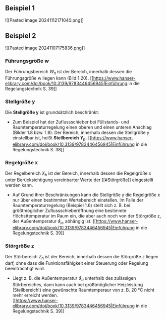 ## Beispiel 1
![[Pasted image 20241112171040.png]]

## Beispiel 2
![[Pasted image 20241107175836.png]]
### Führungsgröße w
Der Führungsbereich $W_h$ ist der Bereich, innerhalb dessen die Führungsgröße w liegen kann (Bild 1.20).
[[https://www.hanser-elibrary.com/doi/book/10.3139/9783446456945|Einführung in die Regelungstechnik S. 39]]
### Stellgröße y
Die **Stellgröße y** ist grundsätzlich beschränkt: 
- Zum Beispiel hat der Zuflussschieber bei Füllstands- und Raumtemperaturregelung einen oberen und einen unteren Anschlag (Bilder 1.8 bzw. 1.9). Der Bereich, innerhalb dessen die Stellgröße y einstellbar ist, heißt **Stellbereich $Y_h$.**
[[https://www.hanser-elibrary.com/doi/book/10.3139/9783446456945|Einführung in die Regelungstechnik S. 38]]
### Regelgröße x
Der Regelbereich $X_h$ ist der Bereich, innerhalb dessen die Regelgröße $x$ unter Berücksichtigung vereinbarter Werte der [[#Störgröße]] eingestellt werden kann.
- Auf Grund ihrer Beschränkungen kann die Stellgröße y die Regelgröße x nur  über einen bestimmten Wertebereich einstellen. Im Falle der Raumtemperaturregelung  (Beispiel 1.6) stellt sich z. B. bei größtmöglicher Zuflussschieberöffnung eine bestimmte  Höchsttemperatur im Raum ein, die aber auch noch von der Störgröße z, der Außentemperatur $ϑ_a$, abhängig ist.
[[https://www.hanser-elibrary.com/doi/book/10.3139/9783446456945|Einführung in die Regelungstechnik S. 39]]
### Störgröße z
Der Störbereich $Z_h$ ist der Bereich, innerhalb dessen die Störgröße $z$ liegen darf, ohne dass die Funktionsfähigkeit einer Steuerung oder Regelung beeinträchtigt wird. 
- Liegt z. B. die Außentemperatur $ϑ_a$ unterhalb des zulässigen Störbereiches, dann kann auch bei größtmöglicher Heizleistung (Stellbereich!) eine gewünschte Raumtemperaur von z. B. 20 °C nicht mehr erreicht werden.  
[[https://www.hanser-elibrary.com/doi/book/10.3139/9783446456945|Einführung in die Regelungstechnik S. 39]]

